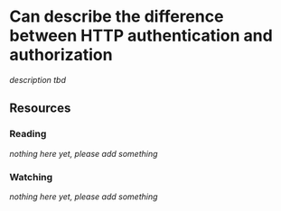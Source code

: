 # Can describe the difference between HTTP authentication and authorization

_description tbd_

## Resources

### Reading

_nothing here yet, please add something_

### Watching

_nothing here yet, please add something_
